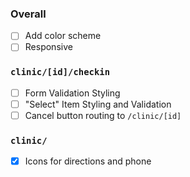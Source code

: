 ### Overall
- [ ] Add color scheme
- [ ] Responsive
  
### `clinic/[id]/checkin`
- [ ] Form Validation Styling
- [ ] "Select" Item Styling and Validation
- [ ] Cancel button routing to `/clinic/[id]`

### `clinic/`
- [x] Icons for directions and phone
  